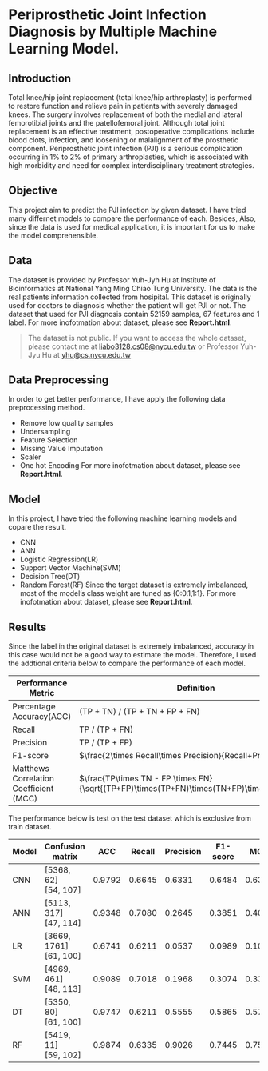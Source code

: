 # Periprosthetic Joint Infection Diagnosis by Multiple Machine Learning Model.

## Introduction
Total knee/hip joint replacement (total knee/hip arthroplasty) is performed to restore function and relieve pain in patients with severely damaged knees. The surgery involves replacement of both the medial and lateral femorotibial joints and the patellofemoral joint. Although total joint replacement is an effective treatment, postoperative complications include blood clots, infection, and loosening or malalignment of the prosthetic component. Periprosthetic joint infection (PJI) is a serious complication occurring in 1% to 2% of primary arthroplasties, which is associated with high morbidity and need for complex interdisciplinary treatment strategies.

## Objective
This project aim to predict the PJI infection by given dataset. I have tried many differnet models to compare the performance of each. Besides, Also, since the data is used for medical application, it is important for us to make the model comprehensible.

## Data

The dataset is provided by Professor Yuh-Jyh Hu at Institute of Bioinformatics at National Yang Ming Chiao Tung University. The data is the real patients information collected from hosipital. This dataset is originally used for doctors to diagnosis whether the patient will get PJI or not. The dataset that used for PJI diagnosis contain 52159 samples, 67 features and 1 label. For more inofotmation about dataset, please see **Report.html**.
> The dataset is not public. If you want to access the whole dataset, please contact me at liabo3128.cs08@nycu.edu.tw or Professor Yuh-Jyu Hu at  yhu@cs.nycu.edu.tw

## Data Preprocessing
In order to get better performance, I have apply the following data preprocessing method.
- Remove low quality samples
- Undersampling
- Feature Selection
- Missing Value Imputation
- Scaler
- One hot Encoding
For more inofotmation about dataset, please see **Report.html**.

## Model
In this project, I have tried the following machine learning models and copare the result.
- CNN
- ANN
- Logistic Regression(LR)
- Support Vector Machine(SVM)
- Decision Tree(DT)
- Random Forest(RF)
Since the target dataset is extremely imbalanced, most of the model’s class weight are tuned as {0:0.1,1:1}.
For more inofotmation about dataset, please see **Report.html**.

## Results
Since the label in the original dataset is extremely imbalanced, accuracy in this case would not be a good way to estimate the model. Therefore, I used the addtional criteria below to compare the performance of each model.


| Performance Metric       | Definition                                                |
| ------------------------ | --------------------------------------------------------- |
| Percentage Accuracy(ACC) | (TP + TN) / (TP + TN + FP + FN)                           |
| Recall                   | TP / (TP + FN)                                            |
| Precision                | TP / (TP + FP)                                            |
| F1-score                 | $\frac{2\times Recall\times Precision}{Recall+Precision}$ |
| Matthews Correlation Coefficient (MCC)                  |  $\frac{TP\times TN - FP \times FN}{\sqrt{(TP+FP)\times(TP+FN)\times(TN+FP)\times(TN+FN)}}$ |

The performance below is test on the test dataset which is exclusive from train dataset.


| Model | Confusion matrix           | ACC    | Recall | Precision | F1-score | MCC    |
| ----- | -------------------------- | ------ | ------ | --------- | -------- | ------ |
| CNN   | [5368, 62]<br>[54, 107]    | 0.9792 | 0.6645 | 0.6331    | 0.6484   | 0.6380 |
| ANN   | [5113, 317]<br>[47, 114]   | 0.9348 | 0.7080 | 0.2645    | 0.3851   | 0.4073 |
| LR    | [3669, 1761]<br> [61, 100] | 0.6741 | 0.6211 | 0.0537    | 0.0989   | 0.1053 |
| SVM   |  [4969, 461]<br> [48, 113]          |  0.9089   |0.7018 |  0.1968         | 0.3074     | 0.3399 |
| DT      | [5350, 80]<br>  [61, 100]   | 0.9747  | 0.6211  | 0.5555  |     0.5865     | 0.5744   |
| RF      | [5419, 11]<br>  [59, 102]  | 0.9874| 0.6335 | 0.9026  | 0.7445   | 0.7504 |